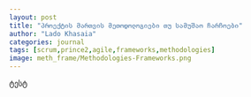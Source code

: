 ```yaml
---
layout: post
title: "პროექტის მართვის მეთოდოლოგიები თუ სამუშაო ჩარჩოები"
author: "Lado Khasaia"
categories: journal
tags: [scrum,prince2,agile,frameworks,methodologies]
image: meth_frame/Methodologies-Frameworks.png
---
```

ტესტ